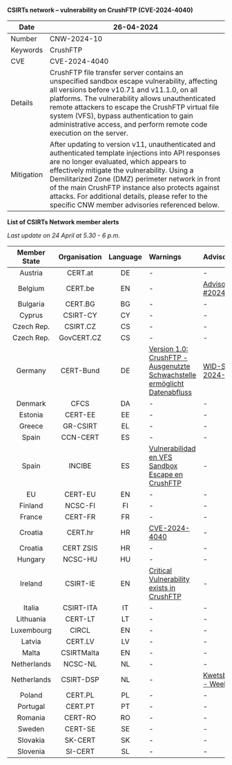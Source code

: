**CSIRTs network – vulnerability on CrushFTP (CVE-2024-4040)**

| Date | 26-04-2024 |
| --- | --- |
| Number     | CNW-2024-10                                                                                                                                                                                                                                                                                                                                                                                                     |
| Keywords   | CrushFTP                                                                                                                                                                                                                                                                                                                                                                                                        |
| CVE        | CVE-2024-4040                                                                                                                                                                                                                                                                                                                                                                                                   |
| Details    | CrushFTP file transfer server contains an unspecified sandbox escape vulnerability, affecting all versions before v10.71 and v11.1.0, on all platforms. The vulnerability allows unauthenticated remote attackers to escape the CrushFTP virtual file system (VFS), bypass authentication to gain administrative access, and perform remote code execution on the server.                                       |
| Mitigation | After updating to version v11, unauthenticated and authenticated template injections into API responses are no longer evaluated, which appears to effectively mitigate the vulnerability. Using a Demilitarized Zone (DMZ) perimeter network in front of the main CrushFTP instance also protects against attacks. For additional details, please refer to the specific CNW member advisories referenced below. |


**List of CSIRTs Network member alerts**

_Last update on 24 April at 5.30 - 6 p.m._


| Member State | Organisation | Language | Warnings | Advisories |
| :-----: | :----------: | :------: | :------ | :------ | 
| Austria          | CERT.at            | DE           | \-                                                                                                                                                                                                | \-                                                                                               |
| Belgium          | CERT.be            | EN           | \-                                                                                                                                                                                                | [Advisory #2024-59](https://cert.be/en/advisory/warning-crushftp)                                |
| Bulgaria         | CERT.BG            | BG           | \-                                                                                                                                                                                                | \-                                                                                               |
| Cyprus           | CSIRT-CY           | CY           | \-                                                                                                                                                                                                | \-                                                                                               |
| Czech Rep.       | CSIRT.CZ           | CS           | \-                                                                                                                                                                                                | \-                                                                                               |
| Czech Rep.       | GovCERT.CZ         | CS           | \-                                                                                                                                                                                                | \-                                                                                               |
| Germany          | CERT-Bund          | DE           | [Version 1.0: CrushFTP - Ausgenutzte Schwachstelle ermöglicht Datenabfluss](https://www.bsi.bund.de/SharedDocs/Cybersicherheitswarnungen/DE/2024/2024-232029-1032.pdf?__blob=publicationFile&v=6) | [WID-SEC-2024-0944](https://wid.cert-bund.de/portal/wid/securityadvisory?name=WID-SEC-2024-0944) |
| Denmark          | CFCS               | DA           | \-                                                                                                                                                                                                | \-                                                                                               |
| Estonia          | CERT-EE            | EE           | \-                                                                                                                                                                                                | \-                                                                                               |
| Greece           | GR-CSIRT           | EL           | \-                                                                                                                                                                                                | \-                                                                                               |
| Spain            | CCN-CERT           | ES           | \-                                                                                                                                                                                                | \-                                                                                               |
| Spain            | INCIBE             | ES           | [Vulnerabilidad en VFS Sandbox Escape en CrushFTP](https://www.incibe.es/incibe-cert/alerta-temprana/vulnerabilidades/cve-2024-4040)                                                              | \-                                                                                               |
| EU               | CERT-EU            | EN           | \-                                                                                                                                                                                                | \-                                                                                               |
| Finland          | NCSC-FI            | FI           | \-                                                                                                                                                                                                | \-                                                                                               |
| France           | CERT-FR            | FR           | \-                                                                                                                                                                                                | \-                                                                                               |
| Croatia          | CERT.hr            | HR           | [CVE-2024-4040](https://cve.cert.hr/cve/CVE-2024-4040)                                                                                                                                            | \-                                                                                               |
| Croatia          | CERT ZSIS          | HR           | \-                                                                                                                                                                                                | \-                                                                                               |
| Hungary          | NCSC-HU            | HU           | \-                                                                                                                                                                                                | \-                                                                                               |
| Ireland          | CSIRT-IE           | EN           | [Critical Vulnerability exists in CrushFTP](https://www.ncsc.gov.ie/pdfs/2404240189_CrushFTP_Vulnerability.pdf)                                                                                   | \-                                                                                               |
| Italia           | CSIRT-ITA          | IT           | \-                                                                                                                                                                                                | \-                                                                                               |
| Lithuania        | CERT-LT            | LT           | \-                                                                                                                                                                                                | \-                                                                                               |
| Luxembourg       | CIRCL              | EN           | \-                                                                                                                                                                                                | \-                                                                                               |
| Latvia           | CERT.LV            | LV           | \-                                                                                                                                                                                                | \-                                                                                               |
| Malta            | CSIRTMalta         | EN           | \-                                                                                                                                                                                                | \-                                                                                               |
| Netherlands      | NCSC-NL            | NL           | \-                                                                                                                                                                                                | \-                                                                                               |
| Netherlands      | CSIRT-DSP          | NL           | \-                                                                                                                                                                                                | [Kwetsbaarheden - Week 17](https://csirtdsp.nl/nieuws/kwetsbaarheden-week-17-2)                  |
| Poland           | CERT.PL            | PL           | \-                                                                                                                                                                                                | \-                                                                                               |
| Portugal         | CERT.PT            | PT           | \-                                                                                                                                                                                                | \-                                                                                               |
| Romania          | CERT-RO            | RO           | \-                                                                                                                                                                                                | \-                                                                                               |
| Sweden           | CERT-SE            | SE           | \-                                                                                                                                                                                                | \-                                                                                               |
| Slovakia         | SK-CERT            | SK           | \-                                                                                                                                                                                                | \-                                                                                               |
| Slovenia         | SI-CERT            | SL           | \-                                                                                                                                                                                                | \-                                                                                               |
